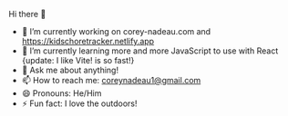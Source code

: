  Hi there 👋


- 🔭 I’m currently working on corey-nadeau.com and https://kidschoretracker.netlify.app
- 🌱 I’m currently learning more and more JavaScript to use with React {update: I like Vite! is so fast!}
- 💬 Ask me about anything!
- 📫 How to reach me: coreynadeau1@gmail.com
- 😄 Pronouns: He/Him
- ⚡ Fun fact: I love the outdoors!

